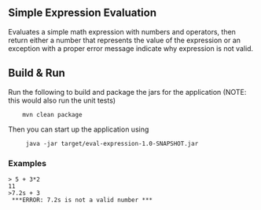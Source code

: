 ## Simple Expression Evaluation

Evaluates a simple math expression with numbers and operators, then return either a number that represents the value of the expression or an exception with a proper error message indicate why expression is not valid.
 
## Build & Run

Run the following to build and package the jars for the application (NOTE: this would also run the unit tests)

        mvn clean package

Then you can start up the application using

         java -jar target/eval-expression-1.0-SNAPSHOT.jar  

### Examples 
 
```
> 5 + 3*2
11
>7.2s + 3
 ***ERROR: 7.2s is not a valid number ***
```